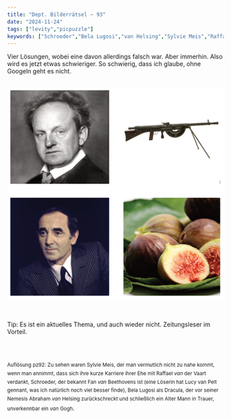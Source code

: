 ```yaml
---
title: "Dept. Bilderrätsel – 93"
date: "2024-11-24"
tags: ["levity","picpuzzle"]
keywords: ["Schroeder","Bela Lugosi","van Helsing","Sylvie Meis","Raffael van der Vaart","Ludwig van Beethoven","Charles Asznavour","Gerhard Hauptmann","Thomas Mann"]
---
```

Vier Lösungen, wobei eine davon allerdings falsch war. Aber immerhin. Also wird es jetzt etwas schwieriger. So schwierig, dass ich glaube, ohne Googeln geht es nicht.

<br/>

<img  src="/assets/img/picpuzzle/picpuzzle93.webp" alt="Bilderrätsel93">

<br/>
<br/>
<br/>

Tip: Es ist ein aktuelles Thema, und auch wieder nicht. Zeitungsleser im Vorteil.

<br/>
<br/>

<sup>Auflösung pz92: Zu sehen waren Sylvie Meis, der man vermutlich nicht zu nahe kommt, wenn man annimmt, dass sich ihre kurze Karriere ihrer Ehe mit Raffael <i>van</i> der Vaart verdankt, Schroeder, der bekannt Fan <i>van</i> Beethovens ist (eine Löserin hat Lucy van Pelt gennant, was ich natürlich noch viel besser finde), Bela Lugosi als Dracula, der vor seiner Nemesis Abraham <i>van</i> Helsing zurückschreckt und schließlich ein Alter Mann in Trauer, unverkennbar ein <i>van</i> Gogh.
<sup>